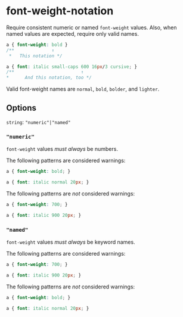 # font-weight-notation

Require consistent numeric or named `font-weight` values.
Also, when named values are expected, require only valid names.

```css
a { font-weight: bold }
/**              ↑
 *   This notation */

a { font: italic small-caps 600 16px/3 cursive; }
/**                         ↑
*      And this notation, too */
```

Valid font-weight names are `normal`, `bold`, `bolder`, and `lighter`.

## Options

`string`: `"numeric"|"named"`

### `"numeric"`

`font-weight` values *must always* be numbers.

The following patterns are considered warnings:

```css
a { font-weight: bold; }
```

```css
a { font: italic normal 20px; }
```

The following patterns are *not* considered warnings:

```css
a { font-weight: 700; }
```

```css
a { font: italic 900 20px; }
```

### `"named"`

`font-weight` values *must always* be keyword names.

The following patterns are considered warnings:

```css
a { font-weight: 700; }
```

```css
a { font: italic 900 20px; }
```

The following patterns are *not* considered warnings:

```css
a { font-weight: bold; }
```

```css
a { font: italic normal 20px; }
```
